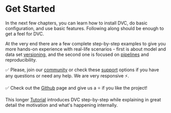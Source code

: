 # Get Started

In the next few chapters, you can learn how to install DVC, do basic
configuration, and use basic features. Following along should be enough to get a
feel for DVC.

At the very end there are a few complete step-by-step examples to give you
more hands-on experience with real-life scenarios - first is about model and
data set [versioning](/doc/get-started/example-versioning), and the second one
is focused on [pipelines](/doc/get-started/example-pipeline) and
reproducibility.

✅ Please, join our [community](/chat) or check these [support](/support)
options if you have any questions or need any help. We are very responsive ⚡.

✅ Check out the [Github](https://github.com/iterative/dvc) page and give us a ⭐
if you like the project!

This longer [Tutorial](/doc/tutorial) introduces DVC step-by-step while
explaining in great detail the motivation and what's happening internally.
